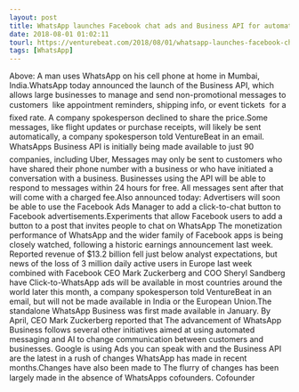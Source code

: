 ```yaml
---
layout: post
title: WhatsApp launches Facebook chat ads and Business API for automated messaging with customers
date: 2018-08-01 01:02:11
tourl: https://venturebeat.com/2018/08/01/whatsapp-launches-facebook-chat-ads-and-business-api-for-automated-messaging-with-customers/
tags: [WhatsApp]
---
```

Above: A man uses WhatsApp on his cell phone at home in Mumbai, India.WhatsApp today announced the launch of the Business API, which allows large businesses to manage and send non-promotional messages to customers  like appointment reminders, shipping info, or event tickets  for a fixed rate. A company spokesperson declined to share the price.Some messages, like flight updates or purchase receipts, will likely be sent automatically, a company spokesperson told VentureBeat in an email. WhatsApps Business API is initially being made available to just 90 companies, including Uber, Messages may only be sent to customers who have shared their phone number with a business or who have initiated a conversation with a business. Businesses using the API will be able to respond to messages within 24 hours for free. All messages sent after that will come with a charged fee.Also announced today: Advertisers will soon be able to use the Facebook Ads Manager to add a click-to-chat button to Facebook advertisements.Experiments that allow Facebook users to add a button to a post that invites people to chat on WhatsApp The monetization performance of WhatsApp and the wider family of Facebook apps is being closely watched, following a historic earnings announcement last week. Reported revenue of $13.2 billion fell just below analyst expectations, but news of the loss of 3 million daily active users in Europe last week combined with Facebook CEO Mark Zuckerberg and COO Sheryl Sandberg have Click-to-WhatsApp ads will be available in most countries around the world later this month, a company spokesperson told VentureBeat in an email, but will not be made available in India or the European Union.The standalone WhatsApp Business was first made available in January. By April, CEO Mark Zuckerberg reported that The advancement of WhatsApp Business follows several other initiatives aimed at using automated messaging and AI to change communication between customers and businesses. Google is using Ads you can speak with and the Business API are the latest in a rush of changes WhatsApp has made in recent months.Changes have also been made to The flurry of changes has been largely made in the absence of WhatsApps cofounders. Cofounder 